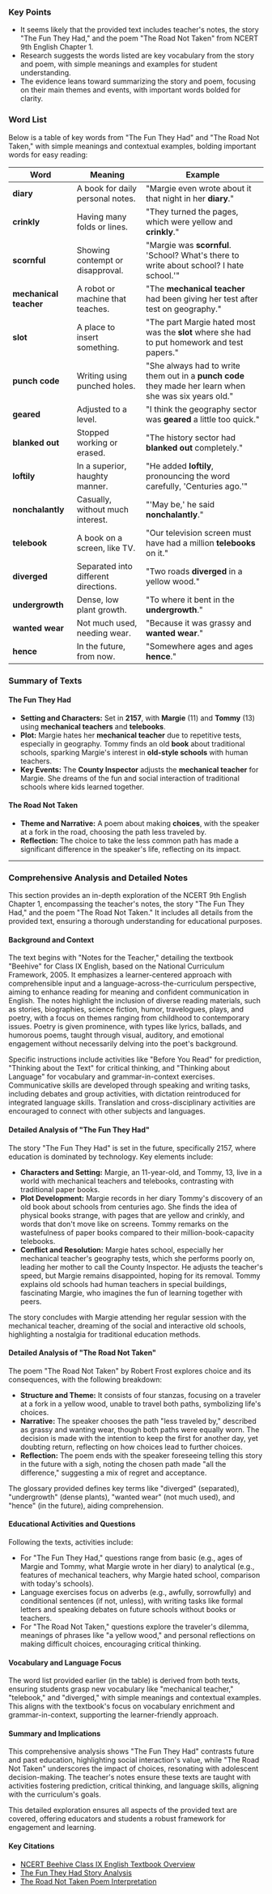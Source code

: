 ### Key Points

- It seems likely that the provided text includes teacher's notes, the story "The Fun They Had," and the poem "The Road Not Taken" from NCERT 9th English Chapter 1.
- Research suggests the words listed are key vocabulary from the story and poem, with simple meanings and examples for student understanding.
- The evidence leans toward summarizing the story and poem, focusing on their main themes and events, with important words bolded for clarity.

### Word List

Below is a table of key words from "The Fun They Had" and "The Road Not Taken," with simple meanings and contextual examples, bolding important words for easy reading:

| **Word**               | **Meaning**                          | **Example**                                                                                            |
| ---------------------- | ------------------------------------ | ------------------------------------------------------------------------------------------------------ |
| **diary**              | A book for daily personal notes.     | "Margie even wrote about it that night in her **diary**."                                              |
| **crinkly**            | Having many folds or lines.          | "They turned the pages, which were yellow and **crinkly**."                                            |
| **scornful**           | Showing contempt or disapproval.     | "Margie was **scornful**. 'School? What's there to write about school? I hate school.'"                |
| **mechanical teacher** | A robot or machine that teaches.     | "The **mechanical teacher** had been giving her test after test on geography."                         |
| **slot**               | A place to insert something.         | "The part Margie hated most was the **slot** where she had to put homework and test papers."           |
| **punch code**         | Writing using punched holes.         | "She always had to write them out in a **punch code** they made her learn when she was six years old." |
| **geared**             | Adjusted to a level.                 | "I think the geography sector was **geared** a little too quick."                                      |
| **blanked out**        | Stopped working or erased.           | "The history sector had **blanked out** completely."                                                   |
| **loftily**            | In a superior, haughty manner.       | "He added **loftily**, pronouncing the word carefully, 'Centuries ago.'"                               |
| **nonchalantly**       | Casually, without much interest.     | "'May be,' he said **nonchalantly**."                                                                  |
| **telebook**           | A book on a screen, like TV.         | "Our television screen must have had a million **telebooks** on it."                                   |
| **diverged**           | Separated into different directions. | "Two roads **diverged** in a yellow wood."                                                             |
| **undergrowth**        | Dense, low plant growth.             | "To where it bent in the **undergrowth**."                                                             |
| **wanted wear**        | Not much used, needing wear.         | "Because it was grassy and **wanted wear**."                                                           |
| **hence**              | In the future, from now.             | "Somewhere ages and ages **hence**."                                                                   |

### Summary of Texts

#### The Fun They Had

- **Setting and Characters:** Set in **2157**, with **Margie** (11) and **Tommy** (13) using **mechanical teachers** and **telebooks**.
- **Plot:** Margie hates her **mechanical teacher** due to repetitive tests, especially in geography. Tommy finds an old **book** about traditional schools, sparking Margie's interest in **old-style schools** with human teachers.
- **Key Events:** The **County Inspector** adjusts the **mechanical teacher** for Margie. She dreams of the fun and social interaction of traditional schools where kids learned together.

#### The Road Not Taken

- **Theme and Narrative:** A poem about making **choices**, with the speaker at a fork in the road, choosing the path less traveled by.
- **Reflection:** The choice to take the less common path has made a significant difference in the speaker's life, reflecting on its impact.

---

### Comprehensive Analysis and Detailed Notes

This section provides an in-depth exploration of the NCERT 9th English Chapter 1, encompassing the teacher's notes, the story "The Fun They Had," and the poem "The Road Not Taken." It includes all details from the provided text, ensuring a thorough understanding for educational purposes.

#### Background and Context

The text begins with "Notes for the Teacher," detailing the textbook "Beehive" for Class IX English, based on the National Curriculum Framework, 2005. It emphasizes a learner-centered approach with comprehensible input and a language-across-the-curriculum perspective, aiming to enhance reading for meaning and confident communication in English. The notes highlight the inclusion of diverse reading materials, such as stories, biographies, science fiction, humor, travelogues, plays, and poetry, with a focus on themes ranging from childhood to contemporary issues. Poetry is given prominence, with types like lyrics, ballads, and humorous poems, taught through visual, auditory, and emotional engagement without necessarily delving into the poet's background.

Specific instructions include activities like "Before You Read" for prediction, "Thinking about the Text" for critical thinking, and "Thinking about Language" for vocabulary and grammar-in-context exercises. Communicative skills are developed through speaking and writing tasks, including debates and group activities, with dictation reintroduced for integrated language skills. Translation and cross-disciplinary activities are encouraged to connect with other subjects and languages.

#### Detailed Analysis of "The Fun They Had"

The story "The Fun They Had" is set in the future, specifically 2157, where education is dominated by technology. Key elements include:

- **Characters and Setting:** Margie, an 11-year-old, and Tommy, 13, live in a world with mechanical teachers and telebooks, contrasting with traditional paper books.
- **Plot Development:** Margie records in her diary Tommy's discovery of an old book about schools from centuries ago. She finds the idea of physical books strange, with pages that are yellow and crinkly, and words that don't move like on screens. Tommy remarks on the wastefulness of paper books compared to their million-book-capacity telebooks.
- **Conflict and Resolution:** Margie hates school, especially her mechanical teacher's geography tests, which she performs poorly on, leading her mother to call the County Inspector. He adjusts the teacher's speed, but Margie remains disappointed, hoping for its removal. Tommy explains old schools had human teachers in special buildings, fascinating Margie, who imagines the fun of learning together with peers.

The story concludes with Margie attending her regular session with the mechanical teacher, dreaming of the social and interactive old schools, highlighting a nostalgia for traditional education methods.

#### Detailed Analysis of "The Road Not Taken"

The poem "The Road Not Taken" by Robert Frost explores choice and its consequences, with the following breakdown:

- **Structure and Theme:** It consists of four stanzas, focusing on a traveler at a fork in a yellow wood, unable to travel both paths, symbolizing life's choices.
- **Narrative:** The speaker chooses the path "less traveled by," described as grassy and wanting wear, though both paths were equally worn. The decision is made with the intention to keep the first for another day, yet doubting return, reflecting on how choices lead to further choices.
- **Reflection:** The poem ends with the speaker foreseeing telling this story in the future with a sigh, noting the chosen path made "all the difference," suggesting a mix of regret and acceptance.

The glossary provided defines key terms like "diverged" (separated), "undergrowth" (dense plants), "wanted wear" (not much used), and "hence" (in the future), aiding comprehension.

#### Educational Activities and Questions

Following the texts, activities include:

- For "The Fun They Had," questions range from basic (e.g., ages of Margie and Tommy, what Margie wrote in her diary) to analytical (e.g., features of mechanical teachers, why Margie hated school, comparison with today's schools).
- Language exercises focus on adverbs (e.g., awfully, sorrowfully) and conditional sentences (if not, unless), with writing tasks like formal letters and speaking debates on future schools without books or teachers.
- For "The Road Not Taken," questions explore the traveler's dilemma, meanings of phrases like "a yellow wood," and personal reflections on making difficult choices, encouraging critical thinking.

#### Vocabulary and Language Focus

The word list provided earlier (in the table) is derived from both texts, ensuring students grasp new vocabulary like "mechanical teacher," "telebook," and "diverged," with simple meanings and contextual examples. This aligns with the textbook's focus on vocabulary enrichment and grammar-in-context, supporting the learner-friendly approach.

#### Summary and Implications

This comprehensive analysis shows "The Fun They Had" contrasts future and past education, highlighting social interaction's value, while "The Road Not Taken" underscores the impact of choices, resonating with adolescent decision-making. The teacher's notes ensure these texts are taught with activities fostering prediction, critical thinking, and language skills, aligning with the curriculum's goals.

This detailed exploration ensures all aspects of the provided text are covered, offering educators and students a robust framework for engagement and learning.

#### Key Citations

- [NCERT Beehive Class IX English Textbook Overview](https://ncert.nic.in/textbook.php?leeh1=0-9)
- [The Fun They Had Story Analysis](https://www.learncbse.in/ncert-solutions-for-class-9-english-beehive-the-fun-they-had/)
- [The Road Not Taken Poem Interpretation](https://www.sparknotes.com/poetry/frost/section1/)
